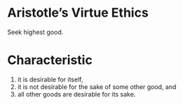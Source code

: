 # Aristotle’s Virtue Ethics

Seek highest good.

# Characteristic

1. it is desirable for itself,
1. it is not desirable for the sake of some other good, and
1. all other goods are desirable for its sake.
